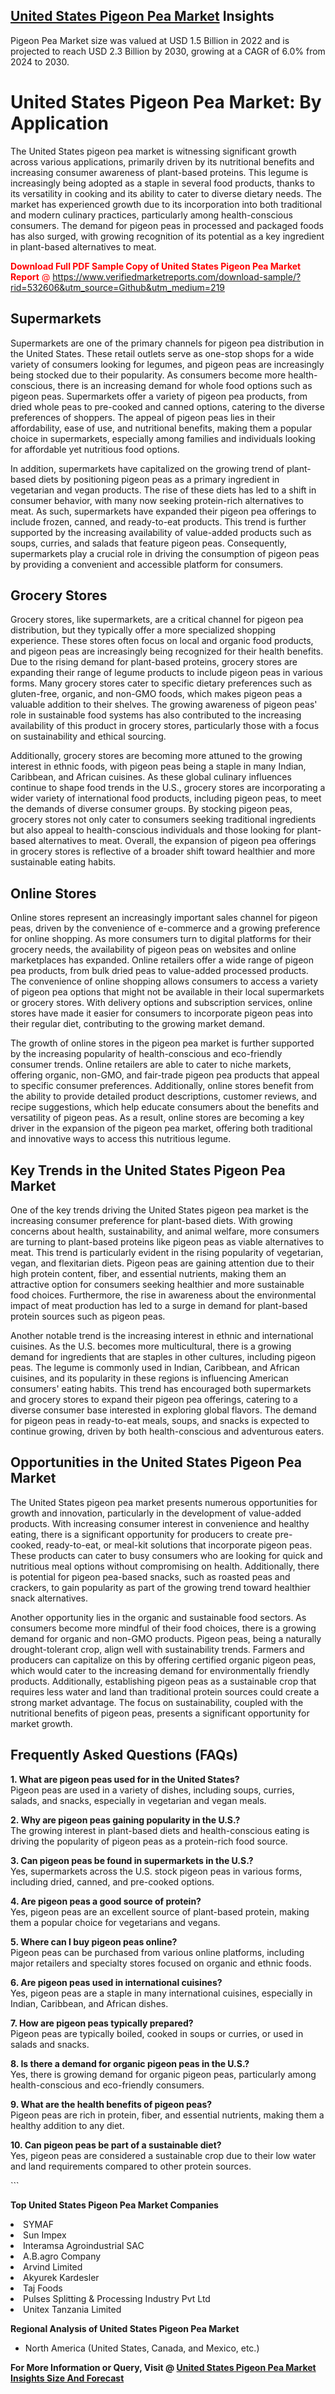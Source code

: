<h2><a href="https://www.verifiedmarketreports.com/download-sample/?rid=532606&amp;utm_source=Github&amp;utm_medium=219" target="_blank">United States Pigeon Pea Market</a> Insights</h2><p>Pigeon Pea Market size was valued at USD 1.5 Billion in 2022 and is projected to reach USD 2.3 Billion by 2030, growing at a CAGR of 6.0% from 2024 to 2030.</p><p> <h1>United States Pigeon Pea Market: By Application</h1> <p>The United States pigeon pea market is witnessing significant growth across various applications, primarily driven by its nutritional benefits and increasing consumer awareness of plant-based proteins. This legume is increasingly being adopted as a staple in several food products, thanks to its versatility in cooking and its ability to cater to diverse dietary needs. The market has experienced growth due to its incorporation into both traditional and modern culinary practices, particularly among health-conscious consumers. The demand for pigeon peas in processed and packaged foods has also surged, with growing recognition of its potential as a key ingredient in plant-based alternatives to meat.</p> <p><p><span class=""><span style="color: #ff0000;"><strong>Download Full PDF Sample Copy of United States Pigeon Pea Market Report</strong> @ </span><a href="https://www.verifiedmarketreports.com/download-sample/?rid=532606&amp;utm_source=Github&amp;utm_medium=219" target="_blank">https://www.verifiedmarketreports.com/download-sample/?rid=532606&amp;utm_source=Github&amp;utm_medium=219</a></span></p></p> <h2>Supermarkets</h2> <p>Supermarkets are one of the primary channels for pigeon pea distribution in the United States. These retail outlets serve as one-stop shops for a wide variety of consumers looking for legumes, and pigeon peas are increasingly being stocked due to their popularity. As consumers become more health-conscious, there is an increasing demand for whole food options such as pigeon peas. Supermarkets offer a variety of pigeon pea products, from dried whole peas to pre-cooked and canned options, catering to the diverse preferences of shoppers. The appeal of pigeon peas lies in their affordability, ease of use, and nutritional benefits, making them a popular choice in supermarkets, especially among families and individuals looking for affordable yet nutritious food options.</p> <p>In addition, supermarkets have capitalized on the growing trend of plant-based diets by positioning pigeon peas as a primary ingredient in vegetarian and vegan products. The rise of these diets has led to a shift in consumer behavior, with many now seeking protein-rich alternatives to meat. As such, supermarkets have expanded their pigeon pea offerings to include frozen, canned, and ready-to-eat products. This trend is further supported by the increasing availability of value-added products such as soups, curries, and salads that feature pigeon peas. Consequently, supermarkets play a crucial role in driving the consumption of pigeon peas by providing a convenient and accessible platform for consumers.</p> <h2>Grocery Stores</h2> <p>Grocery stores, like supermarkets, are a critical channel for pigeon pea distribution, but they typically offer a more specialized shopping experience. These stores often focus on local and organic food products, and pigeon peas are increasingly being recognized for their health benefits. Due to the rising demand for plant-based proteins, grocery stores are expanding their range of legume products to include pigeon peas in various forms. Many grocery stores cater to specific dietary preferences such as gluten-free, organic, and non-GMO foods, which makes pigeon peas a valuable addition to their shelves. The growing awareness of pigeon peas' role in sustainable food systems has also contributed to the increasing availability of this product in grocery stores, particularly those with a focus on sustainability and ethical sourcing.</p> <p>Additionally, grocery stores are becoming more attuned to the growing interest in ethnic foods, with pigeon peas being a staple in many Indian, Caribbean, and African cuisines. As these global culinary influences continue to shape food trends in the U.S., grocery stores are incorporating a wider variety of international food products, including pigeon peas, to meet the demands of diverse consumer groups. By stocking pigeon peas, grocery stores not only cater to consumers seeking traditional ingredients but also appeal to health-conscious individuals and those looking for plant-based alternatives to meat. Overall, the expansion of pigeon pea offerings in grocery stores is reflective of a broader shift toward healthier and more sustainable eating habits.</p> <h2>Online Stores</h2> <p>Online stores represent an increasingly important sales channel for pigeon peas, driven by the convenience of e-commerce and a growing preference for online shopping. As more consumers turn to digital platforms for their grocery needs, the availability of pigeon peas on websites and online marketplaces has expanded. Online retailers offer a wide range of pigeon pea products, from bulk dried peas to value-added processed products. The convenience of online shopping allows consumers to access a variety of pigeon pea options that might not be available in their local supermarkets or grocery stores. With delivery options and subscription services, online stores have made it easier for consumers to incorporate pigeon peas into their regular diet, contributing to the growing market demand.</p> <p>The growth of online stores in the pigeon pea market is further supported by the increasing popularity of health-conscious and eco-friendly consumer trends. Online retailers are able to cater to niche markets, offering organic, non-GMO, and fair-trade pigeon pea products that appeal to specific consumer preferences. Additionally, online stores benefit from the ability to provide detailed product descriptions, customer reviews, and recipe suggestions, which help educate consumers about the benefits and versatility of pigeon peas. As a result, online stores are becoming a key driver in the expansion of the pigeon pea market, offering both traditional and innovative ways to access this nutritious legume.</p> <h2>Key Trends in the United States Pigeon Pea Market</h2> <p>One of the key trends driving the United States pigeon pea market is the increasing consumer preference for plant-based diets. With growing concerns about health, sustainability, and animal welfare, more consumers are turning to plant-based proteins like pigeon peas as viable alternatives to meat. This trend is particularly evident in the rising popularity of vegetarian, vegan, and flexitarian diets. Pigeon peas are gaining attention due to their high protein content, fiber, and essential nutrients, making them an attractive option for consumers seeking healthier and more sustainable food choices. Furthermore, the rise in awareness about the environmental impact of meat production has led to a surge in demand for plant-based protein sources such as pigeon peas.</p> <p>Another notable trend is the increasing interest in ethnic and international cuisines. As the U.S. becomes more multicultural, there is a growing demand for ingredients that are staples in other cultures, including pigeon peas. The legume is commonly used in Indian, Caribbean, and African cuisines, and its popularity in these regions is influencing American consumers' eating habits. This trend has encouraged both supermarkets and grocery stores to expand their pigeon pea offerings, catering to a diverse consumer base interested in exploring global flavors. The demand for pigeon peas in ready-to-eat meals, soups, and snacks is expected to continue growing, driven by both health-conscious and adventurous eaters.</p> <h2>Opportunities in the United States Pigeon Pea Market</h2> <p>The United States pigeon pea market presents numerous opportunities for growth and innovation, particularly in the development of value-added products. With increasing consumer interest in convenience and healthy eating, there is a significant opportunity for producers to create pre-cooked, ready-to-eat, or meal-kit solutions that incorporate pigeon peas. These products can cater to busy consumers who are looking for quick and nutritious meal options without compromising on health. Additionally, there is potential for pigeon pea-based snacks, such as roasted peas and crackers, to gain popularity as part of the growing trend toward healthier snack alternatives.</p> <p>Another opportunity lies in the organic and sustainable food sectors. As consumers become more mindful of their food choices, there is a growing demand for organic and non-GMO products. Pigeon peas, being a naturally drought-tolerant crop, align well with sustainability trends. Farmers and producers can capitalize on this by offering certified organic pigeon peas, which would cater to the increasing demand for environmentally friendly products. Additionally, establishing pigeon peas as a sustainable crop that requires less water and land than traditional protein sources could create a strong market advantage. The focus on sustainability, coupled with the nutritional benefits of pigeon peas, presents a significant opportunity for market growth.</p> <h2>Frequently Asked Questions (FAQs)</h2> <p><b>1. What are pigeon peas used for in the United States?</b><br>Pigeon peas are used in a variety of dishes, including soups, curries, salads, and snacks, especially in vegetarian and vegan meals.</p> <p><b>2. Why are pigeon peas gaining popularity in the U.S.?</b><br>The growing interest in plant-based diets and health-conscious eating is driving the popularity of pigeon peas as a protein-rich food source.</p> <p><b>3. Can pigeon peas be found in supermarkets in the U.S.?</b><br>Yes, supermarkets across the U.S. stock pigeon peas in various forms, including dried, canned, and pre-cooked options.</p> <p><b>4. Are pigeon peas a good source of protein?</b><br>Yes, pigeon peas are an excellent source of plant-based protein, making them a popular choice for vegetarians and vegans.</p> <p><b>5. Where can I buy pigeon peas online?</b><br>Pigeon peas can be purchased from various online platforms, including major retailers and specialty stores focused on organic and ethnic foods.</p> <p><b>6. Are pigeon peas used in international cuisines?</b><br>Yes, pigeon peas are a staple in many international cuisines, especially in Indian, Caribbean, and African dishes.</p> <p><b>7. How are pigeon peas typically prepared?</b><br>Pigeon peas are typically boiled, cooked in soups or curries, or used in salads and snacks.</p> <p><b>8. Is there a demand for organic pigeon peas in the U.S.?</b><br>Yes, there is growing demand for organic pigeon peas, particularly among health-conscious and eco-friendly consumers.</p> <p><b>9. What are the health benefits of pigeon peas?</b><br>Pigeon peas are rich in protein, fiber, and essential nutrients, making them a healthy addition to any diet.</p> <p><b>10. Can pigeon peas be part of a sustainable diet?</b><br>Yes, pigeon peas are considered a sustainable crop due to their low water and land requirements compared to other protein sources.</p> ```</p><p><strong>Top United States Pigeon Pea Market Companies</strong></p><div data-test-id=""><p><li>SYMAF</li><li> Sun Impex</li><li> Interamsa Agroindustrial SAC</li><li> A.B.agro Company</li><li> Arvind Limited</li><li> Akyurek Kardesler</li><li> Taj Foods</li><li> Pulses Splitting & Processing Industry Pvt Ltd</li><li> Unitex Tanzania Limited</li></p><div><strong>Regional Analysis of&nbsp;United States Pigeon Pea Market</strong></div><ul><li dir="ltr"><p dir="ltr">North America&nbsp;(United States, Canada, and Mexico, etc.)</p></li></ul><p><strong>For More Information or Query, Visit @&nbsp;</strong><strong><a href="https://www.verifiedmarketreports.com/product/pigeon-pea-market-size-and-forecast/?utm_source=Github&amp;utm_medium=219" target="_blank">United States Pigeon Pea Market Insights Size And Forecast</a></strong></p></div>
